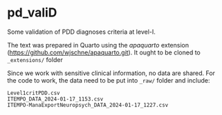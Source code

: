 # pd_valiD
Some validation of PDD diagnoses criteria at level-I.

The text was prepared in Quarto using the *apaquarto* extension (https://github.com/wjschne/apaquarto.git). It ought to be cloned to `_extensions/` folder

Since we work with sensitive clinical information, no data are shared. For the code to work, the data need to be put into `_raw/` folder and include:

```
Level1critPDD.csv
ITEMPO_DATA_2024-01-17_1153.csv
ITEMPO-ManaExportNeuropsych_DATA_2024-01-17_1227.csv
```